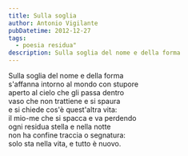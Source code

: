 ```yaml
---
title: Sulla soglia
author: Antonio Vigilante
pubDatetime: 2012-12-27
tags: 
  - poesia residua"
description: Sulla soglia del nome e della forma
---
```


Sulla soglia del nome e della forma  
s'affanna intorno al mondo con stupore  
aperto al cielo che gli passa dentro  
vaso che non trattiene e si spaura  
e si chiede cos'è quest'altra vita:  
il mio-me che si spacca e va perdendo  
ogni residua stella e nella notte  
non ha confine traccia o segnatura:  
solo sta nella vita, e tutto è nuovo.
